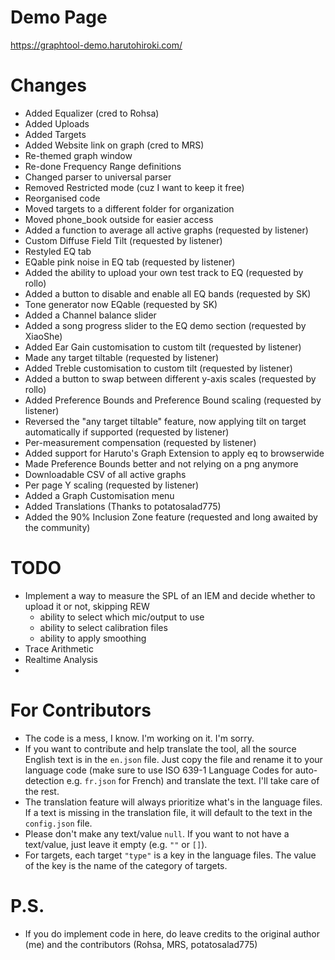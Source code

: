 # Demo Page
https://graphtool-demo.harutohiroki.com/

# Changes
- Added Equalizer (cred to Rohsa)
- Added Uploads
- Added Targets
- Added Website link on graph (cred to MRS)
- Re-themed graph window
- Re-done Frequency Range definitions
- Changed parser to universal parser
- Removed Restricted mode (cuz I want to keep it free)
- Reorganised code
- Moved targets to a different folder for organization
- Moved phone_book outside for easier access
- Added a function to average all active graphs (requested by listener)
- Custom Diffuse Field Tilt (requested by listener)
- Restyled EQ tab
- EQable pink noise in EQ tab (requested by listener)
- Added the ability to upload your own test track to EQ (requested by rollo)
- Added a button to disable and enable all EQ bands (requested by SK)
- Tone generator now EQable (requested by SK)
- Added a Channel balance slider
- Added a song progress slider to the EQ demo section (requested by XiaoShe)
- Added Ear Gain customisation to custom tilt (requested by listener)
- Made any target tiltable (requested by listener)
- Added Treble customisation to custom tilt (requested by listener)
- Added a button to swap between different y-axis scales (requested by rollo)
- Added Preference Bounds and Preference Bound scaling (requested by listener)
- Reversed the "any target tiltable" feature, now applying tilt on target automatically if supported (requested by listener)
- Per-measurement compensation (requested by listener)
- Added support for Haruto's Graph Extension to apply eq to browserwide 
- Made Preference Bounds better and not relying on a png anymore
- Downloadable CSV of all active graphs
- Per page Y scaling (requested by listener)
- Added a Graph Customisation menu
- Added Translations (Thanks to potatosalad775)
- Added the 90% Inclusion Zone feature (requested and long awaited by the community)

# TODO
- Implement a way to measure the SPL of an IEM and decide whether to upload it or not, skipping REW
  - ability to select which mic/output to use
  - ability to select calibration files
  - ability to apply smoothing
- Trace Arithmetic
- Realtime Analysis
- 
# For Contributors
- The code is a mess, I know. I'm working on it. I'm sorry.
- If you want to contribute and help translate the tool, all the source English text is in the `en.json` file. Just copy the file and rename it to your language code (make sure to use ISO 639-1 Language Codes for auto-detection e.g. `fr.json` for French) and translate the text. I'll take care of the rest.
- The translation feature will always prioritize what's in the language files. If a text is missing in the translation file, it will default to the text in the `config.json` file.
- Please don't make any text/value `null`. If you want to not have a text/value, just leave it empty (e.g. `""` or `[]`).
- For targets, each target `"type"` is a key in the language files. The value of the key is the name of the category of targets.

# P.S.
- If you do implement code in here, do leave credits to the original author (me) and the contributors (Rohsa, MRS, potatosalad775)